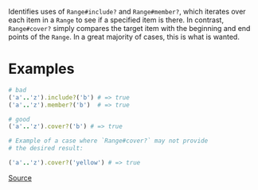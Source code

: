 
Identifies uses of `Range#include?` and `Range#member?`, which iterates over each
item in a `Range` to see if a specified item is there. In contrast,
`Range#cover?` simply compares the target item with the beginning and
end points of the `Range`. In a great majority of cases, this is what
is wanted.

# Examples

```ruby
# bad
('a'..'z').include?('b') # => true
('a'..'z').member?('b')  # => true

# good
('a'..'z').cover?('b') # => true

# Example of a case where `Range#cover?` may not provide
# the desired result:

('a'..'z').cover?('yellow') # => true
```

[Source](http://www.rubydoc.info/gems/rubocop/RuboCop/Cop/Performance/RangeInclude)
